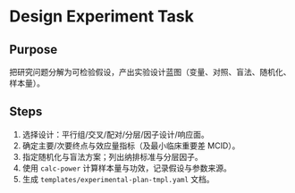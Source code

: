 # Design Experiment Task

## Purpose

把研究问题分解为可检验假设，产出实验设计蓝图（变量、对照、盲法、随机化、样本量）。

## Steps

1. 选择设计：平行组/交叉/配对/分层/因子设计/响应面。
2. 确定主要/次要终点与效应量指标（及最小临床重要差 MCID）。
3. 指定随机化与盲法方案；列出纳排标准与分层因子。
4. 使用 `calc-power` 计算样本量与功效，记录假设与参数来源。
5. 生成 `templates/experimental-plan-tmpl.yaml` 文档。
